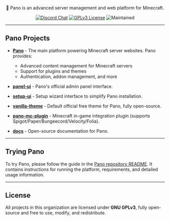 <p align="center">
  🚀 Pano is an advanced server management and web platform for Minecraft.
</p>

<p align="center">
  <a href="https://discord.gg/6vVy72wgXT"><img src="https://img.shields.io/badge/Chat-on%20Discord-7289da.svg?style=for-the-badge" alt="Discord Chat"></a>
  <a href="https://github.com/PanoMC/pano/blob/main/LICENSE"><img src="https://img.shields.io/badge/License-GPLv3-blue?style=for-the-badge" alt="GPLv3 License"></a>
  <img src="https://img.shields.io/maintenance/yes/2026?style=for-the-badge" alt="Maintained">
</p>

---

## Pano Projects

- [**Pano**](https://github.com/PanoMC/pano) - The main platform powering Minecraft server websites. Pano provides:
  - Advanced content management for Minecraft servers  
  - Support for plugins and themes  
  - Authentication, addon management, and more  

- [**panel-ui**](https://github.com/PanoMC/panel-ui) - Pano's official admin panel interface.  
- [**setup-ui**](https://github.com/PanoMC/setup-ui) - Setup wizard interface to simplify Pano installation.  
- [**vanilla-theme**](https://github.com/PanoMC/vanilla-theme) - Default official free theme for Pano, fully open-source.  
- [**pano-mc-plugin**](https://github.com/PanoMC/pano-mc-plugin) - Minecraft in-game integration plugin (supports Spigot/Paper/Bungeecord/Velocity/Folia).  
- [**docs**](https://github.com/PanoMC/docs) - Open-source documentation for Pano.  

---

## Trying Pano
To try Pano, please follow the guide in the [Pano repository README](https://github.com/PanoMC/pano#trying-pano). It contains instructions for running the platform, requirements, and detailed usage information.

---

## License
All projects in this organization are licensed under **GNU GPLv3**, fully open-source and free to use, modify, and redistribute.
